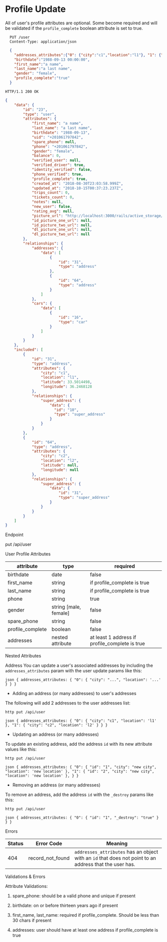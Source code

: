# Profile Update

All of user's profile attributes are optional. Some become required and will be validated if the `profile_complete` boolean attribute is set to true.

```http
  PUT /user
  Content-Type: application/json
```

```json
  {
    "addresses_attributes":{"0": {"city":"c1","location":"l1"}, "1": {"city": "c2","location":"l2"}},
    "birthdate":"1988-09-13 00:00:00",
    "first_name":"a name",
    "last_name":"a last name",
    "gender": "female",
    "profile_complete":"true"
  }
```

```http
HTTP/1.1 200 OK
```

```json
{
    "data": {
        "id": "23",
        "type": "user",
        "attributes": {
            "first_name": "a name",
            "last_name": "a last name",
            "birthdate": "1988-09-13",
            "uid": "+201061797842",
            "spare_phone": null,
            "phone": "+201061797842",
            "gender": "female",
            "balance": 0,
            "verified_user": null,
            "verified_driver": true,
            "identity_verified": false,
            "phone_verified": true,
            "profile_complete": true,
            "created_at": "2018-08-30T23:03:58.999Z",
            "updated_at": "2018-10-15T00:37:23.237Z",
            "trips_count": 0,
            "tickets_count": 0,
            "notes": null,
            "new_user": false,
            "rating_avg": null,
            "picture_url": "http://localhost:3000/rails/active_storage/blobs/eyJfcmFpbHMiOnsibWVzc2FnZSI6IkJBaHBFdz09IiwiZXhwIjpudWxsLCJwdXIiOiJibG9iX2lkIn19--57e37815432b95f9896bace14d114a2810797f29/user2.jpg",
            "id_picture_one_url": null,
            "id_picture_two_url": null,
            "dl_picture_one_url": null,
            "dl_picture_two_url": null
        },
        "relationships": {
            "addresses": {
                "data": [
                    {
                        "id": "31",
                        "type": "address"
                    },
                    {
                        "id": "64",
                        "type": "address"
                    }
                ]
            },
            "cars": {
                "data": [
                    {
                        "id": "16",
                        "type": "car"
                    }
                ]
            }
        }
    },
    "included": [
        {
            "id": "31",
            "type": "address",
            "attributes": {
                "city": "c1",
                "location": "l1",
                "latitude": 33.5014498,
                "longitude": 36.2468128
            },
            "relationships": {
                "super_address": {
                    "data": {
                      "id": "10",
                      "type": "super_address"
                    }
                }
            }
        },
        {
            "id": "64",
            "type": "address",
            "attributes": {
                "city": "c2",
                "location": "l2",
                "latitude": null,
                "longitude": null
            },
            "relationships": {
                "super_address": {
                    "data": {
                        "id": "31",
                        "type": "super_address"
                    }
                }
            }
        }
    ]
}
```

Endpoint

put /api/user

User Profile Attributes

attribute | type | required
--------- | ---- | --------
birthdate | date | false
first_name | string | if profile_complete is true
last_name | string | if profile_complete is true
phone | string | true
gender | string [male, female] | false
spare_phone | string | false
profile_complete | boolean | false
addresses | nested attribute | at least 1 address if profile_complete is true

Nested Attributes

  Address
  You can update a user's associated addresses by including the `addresses_attributes` param with the user update params like this:

`json
{ addresses_attributes: { "0": { "city": "...", "location": '...' } } }
`

  * Adding an address (or many addresses) to user's addresses

The following will add 2 addresses to the user addresses list:

`http
put /api/user
`

`json
{
  addresses_attributes: {
    "0": { "city": "c1", "location": 'l1' },
    "1": { "city": "c2", "location": 'l2' }
  }
}
`

  * Updating an address (or many addresses)

  To update an existing address, add the address `id` with its new attribute values like this:

`http
put /api/user
`

`json
{
  addresses_attributes: {
    "0": { "id": "1", "city": "new city", "location": 'new location' },
    "1": { "id": "2", "city": "new city", "location": 'new location' },
  }
}
`

  * Removing an address (or many addresses)

  To remove an address, add the address `id` with the `_destroy` params like this:

`http
put /api/user
`

`json
{
  addresses_attributes: {
    "0": { "id": "1", "_destroy": "true" }
  }
}
`

  Errors

  Status | Error Code | Meaning
  ------ | ---------- | -------
  404 | record_not_found | `addresses_attributes` has an object with an `id` that does not point to an address that the user has.


Validations & Errors

  Attribute Validations:

  1. spare_phone: should be a valid phone and unique if present

  2. birthdate: on or before thirteen years ago if present

  3. first_name, last_name: required if profile_complete. Should be less than 30 chars if present

  4. addresses: user should have at least one address if profile_complete is true
